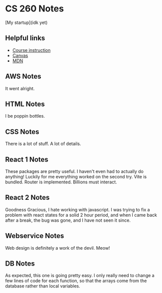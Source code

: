 # CS 260 Notes

[My startup](idk yet)

## Helpful links

- [Course instruction](https://github.com/webprogramming260)
- [Canvas](https://byu.instructure.com)
- [MDN](https://developer.mozilla.org)

## AWS Notes

It went alright.

## HTML Notes

I be poppin bottles.

## CSS Notes

There is a lot of stuff. A lot of details.

## React 1 Notes

These packages are pretty useful. I haven't even had to actually do anything! Luckily for me everything worked on the second try. Vite is bundled. Router is implemented. Billions must interact.

## React 2 Notes

Goodness Gracious, I hate working with javascript. I was trying to fix a problem with react states for a solid 2 hour period, and when I came back after a break, the bug was gone, and I have not seen it since.

## Webservice Notes

Web design is definitely a work of the devil. Meow!

## DB Notes

As expected, this one is going pretty easy. I only really need to change a few lines of code for each function, so that the arrays come from the database rather than local variables.